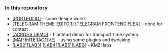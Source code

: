 ### In this repository
 * [[PORTFOLIO]](http://moreblood.github.io/) - some design works
 * [[TELEGRAM THEME EDITOR]](http://moreblood.github.io/Telegram/all_colours.html) [[TELEGRAM FRONTEND FLEX]](http://moreblood.github.io/Telegram/index.html) - done for contest
 * [[ACROSS DEMO]](http://codemirror.net/) - frontend demo for transport time system
 * [[MAP INTERACTIVE]](http://moreblood.github.io/spo/) - using some plugins and tweaking
 * [[LAB2]](http://moreblood.github.io/kmzi/KMZI_2/)[[LAB3]](http://moreblood.github.io/kmzi/KMZI_3/) [[LAB4]](http://moreblood.github.io/kmzi/KMZI_4/)[[LAB5]](http://moreblood.github.io/kmzi/KMZI_5/)[[LAB6]](http://moreblood.github.io/kmzi/KMZI_6/) - KMZI labs

